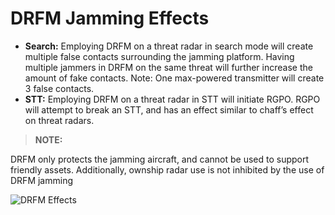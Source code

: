 # DRFM Jamming Effects

- **Search:** Employing DRFM on a threat radar in search mode will create multiple false contacts surrounding the jamming platform. Having multiple jammers in DRFM on the same threat will further increase the amount of fake contacts. Note: One max-powered transmitter will create 3 false contacts.
- **STT:** Employing DRFM on a threat radar in STT will initiate RGPO. RGPO will attempt to break an STT, and has an effect similar to chaff’s effect on threat radars.

> **NOTE:**

<div class="border-s-4 border-green-500 ps-4 mb-5">
 DRFM only protects the jamming aircraft, and cannot be used to support friendly assets. Additionally, ownship radar use is not inhibited by the use of DRFM jamming
</div>

![DRFM Effects](/images/drfm.png)

